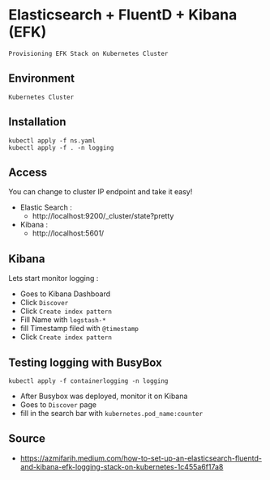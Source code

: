 # Elasticsearch + FluentD + Kibana (EFK)
```
Provisioning EFK Stack on Kubernetes Cluster
```

## Environment
```
Kubernetes Cluster
```

## Installation
```
kubectl apply -f ns.yaml
kubectl apply -f . -n logging
```

## Access
You can change to cluster IP endpoint and take it easy!
- Elastic Search :
    - http://localhost:9200/_cluster/state?pretty
- Kibana :
    - http://localhost:5601/

## Kibana
Lets start monitor logging :
- Goes to Kibana Dashboard
- Click `Discover`
- Click `Create index pattern`
- Fill Name with `logstash-*`
- fill Timestamp filed with `@timestamp`
- Click `Create index pattern`

## Testing logging with BusyBox
```
kubectl apply -f containerlogging -n logging
```
- After Busybox was deployed, monitor it on Kibana
- Goes to `Discover` page
- fill in the search bar with `kubernetes.pod_name:counter`

## Source
- https://azmifarih.medium.com/how-to-set-up-an-elasticsearch-fluentd-and-kibana-efk-logging-stack-on-kubernetes-1c455a6f17a8